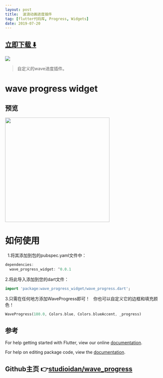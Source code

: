 ```yaml
---
layout: post
title:  波浪动画进度插件
tag: [flutter代码库, Progress, Widgets]
date: 2019-07-20
---
```

 
## [立即下载 ️⬇️ ](https://codeload.github.com/studioidan/wave_progress/zip/master) 


 
![](https://flutterawesome.com/content/images/2019/07/WaveProgress.gif)
 
>
> 自定义的wave进度插件。
>

 
# wave progress widget 


## 预览

<img src="https://github.com/studioidan/wave_progress/blob/master/art/screen1.gif?raw=true" width="340px" />

# 如何使用
  1.将其添加到包的pubspec.yaml文件中：

````dart
dependencies:
  wave_progress_widget: ^0.0.1
  ````
  2.将此导入添加到您的dart文件：

````dart
import 'package:wave_progress_widget/wave_progress.dart';
  ````
3.只需在任何地方添加WaveProgress即可！
  你也可以自定义它的边框和填充颜色！
 
 ````dart
 WaveProgress(180.0, Colors.blue, Colors.blueAccent, _progress)
  ````
 
## 参考

For help getting started with Flutter, view our online [documentation](https://flutter.io/).

For help on editing package code, view the [documentation](https://flutter.io/developing-packages/).

## Github主页 👉[studioidan/wave_progress](http://github.com/studioidan/wave_progress)